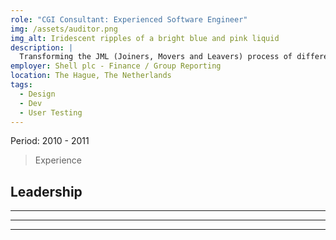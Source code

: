 ```yaml
---
role: "CGI Consultant: Experienced Software Engineer"
img: /assets/auditor.png
img_alt: Iridescent ripples of a bright blue and pink liquid
description: |
  Transforming the JML (Joiners, Movers and Leavers) process of different enterprise financial systems (SAP and in-house made software). Improving the traceability, auditability, and reporting to ensure compliance with security and SOX.
employer: Shell plc - Finance / Group Reporting
location: The Hague, The Netherlands
tags:
  - Design
  - Dev
  - User Testing
---
```


Period: 2010 - 2011

> Experience

**Leadership**
- 
** **

** **

** **